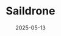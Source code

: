 ---  
layout: startup_page  
title: "Saildrone"  
id: "saildrone.com"  
permalink: "/saildronesaildrone.com05132025/"  
website: "https://www.saildrone.com/"  
funding_round: ""  
funding_amount: "$60M"  
investors: "EIFO, Lux Capital, Washington Harbor Partners, Crowley, Academy Securities, Pinegrove, BZH Capital, What If Ventures, Calm Ventures"  
about: "Saildrone is a maritime defense and oceanographic survey company that provides real-time, accurate data for monitoring the maritime domain. Their unmanned surface vehicles (USVs) utilize sophisticated sensors and AI algorithms to gather a comprehensive view of the maritime environment, supporting border protection, critical infrastructure security, and hydrographic surveys."  
markets: "Maritime, Defense, Oceanographic Survey"  
hq: "Copenhagen, Denmark"  
founded_year: "2012"  
linkedin: "https://www.linkedin.com/company/saildrone-inc"  
twitter: "https://twitter.com/saildrone"  
instagram: ""  
facebook: "https://www.facebook.com/saildrone"  
crunchbase: "https://www.crunchbase.com/organization/saildrone"  
pitchbook: "https://pitchbook.com/profiles/company/118192-15"  

date_display: "13-May-2025"  
date: "2025-05-13"

# SEO Optimization  
meta_title: "Saildrone -  Funding ($60M)"  
meta_description: "Saildrone, Saildrone is a maritime defense and oceanographic survey company that provides real-time, accurate data for monitoring the maritime domain. Their unma..."  
meta_keywords: "Saildrone, Maritime, Defense, Oceanographic Survey,  funding"  
canonical_url: "https://startup.projectstartups.com/saildronesaildrone.com05132025/"  
---